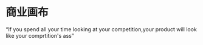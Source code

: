 # 商业画布
“If you spend all your time looking at your competition,your product will look like your comprtition's ass”



